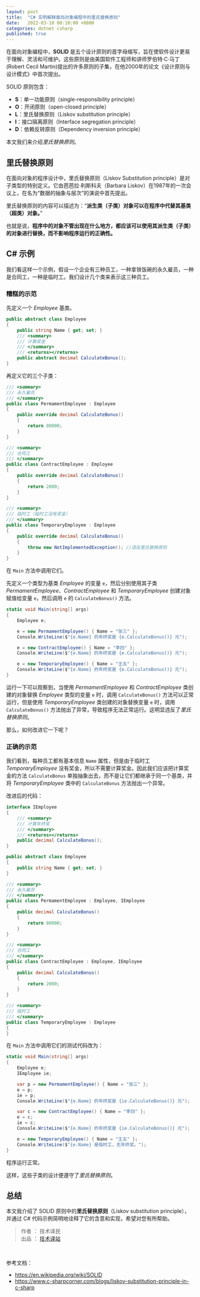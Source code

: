 ```yaml
---
layout: post
title:  "C# 实例解释面向对象编程中的里氏替换原则"
date:   2022-03-10 00:10:00 +0800
categories: dotnet csharp
published: true
---
```


在面向对象编程中，**SOLID** 是五个设计原则的首字母缩写，旨在使软件设计更易于理解、灵活和可维护。这些原则是由美国软件工程师和讲师罗伯特·C·马丁(Robert Cecil Martin)提出的许多原则的子集，在他2000年的论文《设计原则与设计模式》中首次提出。

SOLID 原则包含：

- **S**：单一功能原则（single-responsibility principle）
- **O**：开闭原则（open-closed principle）
- **L**：里氏替换原则（Liskov substitution principle）
- **I**：接口隔离原则（Interface segregation principle）
- **D**：依赖反转原则（Dependency inversion principle）

本文我们来介绍*里氏替换原则*。

## 里氏替换原则

在面向对象的程序设计中，里氏替换原则（Liskov Substitution principle）是对子类型的特别定义。它由芭芭拉·利斯科夫（Barbara Liskov）在1987年的一次会议上，在名为“数据的抽象与层次”的演说中首先提出。

里氏替换原则的内容可以描述为：“**派生类（子类）对象可以在程序中代替其基类（超类）对象。**”

也就是说，**程序中的对象不管出现在什么地方，都应该可以使用其派生类（子类）的对象进行替换，而不影响程序运行的正确性。**

## C# 示例

我们看这样一个示例，假设一个企业有三种员工，一种拿铁饭碗的永久雇员，一种是合同工，一种是临时工。我们设计几个类来表示这三种员工。

### 糟糕的示范

先定义一个 *Employee* 基类。

```csharp
public abstract class Employee
{
    public string Name { get; set; }
    /// <summary>
    /// 计算奖金
    /// </summary>
    /// <returns></returns>
    public abstract decimal CalculateBonus();
}
```

再定义它的三个子类：

```csharp
/// <summary>
/// 永久雇员
/// </summary>
public class PermamentEmployee : Employee
{
    public override decimal CalculateBonus()
    {
        return 80000;
    }
}

/// <summary>
/// 合同工
/// </summary>
public class ContractEmployee : Employee
{
    public override decimal CalculateBonus()
    {
        return 2000;
    }
}

/// <summary>
/// 临时工（临时工没有奖金）
/// </summary>
public class TemporaryEmployee : Employee
{
    public override decimal CalculateBonus()
    {
        throw new NotImplementedException(); //违反里氏替换原则
    }
}
```

在 `Main` 方法中调用它们。

先定义一个类型为基类 *Employee* 的变量 `e`，然后分别使用其子类 *PermamentEmployee*、*ContractEmployee* 和 *TemporaryEmployee* 创建对象赋值给变量 `e`，然后调用 `e` 的 `CalculateBonus()` 方法。

```csharp
static void Main(string[] args)
{
    Employee e;

    e = new PermamentEmployee() { Name = "张三" };
    Console.WriteLine($"{e.Name} 的年终奖是 {e.CalculateBonus()} 元");

    e = new ContractEmployee() { Name = "李四" };
    Console.WriteLine($"{e.Name} 的年终奖是 {e.CalculateBonus()} 元");

    e = new TemporaryEmployee() { Name = "王五" };
    Console.WriteLine($"{e.Name} 的年终奖是 {e.CalculateBonus()} 元");
}
```

运行一下可以观察到，当使用 *PermamentEmployee* 和 *ContractEmployee* 类创建的对象替换 *Employee* 类型的变量 `e` 时，调用 `CalculateBonus()` 方法可以正常运行，但是使用 *TemporaryEmployee* 类创建的对象替换变量 `e` 时，调用 `CalculateBonus()` 方法抛出了异常，导致程序无法正常运行。这明显违反了*里氏替换原则*。

那么，如何改进它一下呢？

### 正确的示范

我们看到，每种员工都有基本信息 `Name` 属性，但是由于临时工 *TemporaryEmployee* 没有奖金，所以不需要计算奖金。因此我们应该把计算奖金的方法 `CalculateBonus` 单独抽象出去，而不是让它们都继承于同一个基类，并将 *TemporaryEmployee* 类中的 `CalculateBonus` 方法抛出一个异常。

改进后的代码：

```csharp
interface IEmployee
{
    /// <summary>
    /// 计算年终奖
    /// </summary>
    /// <returns></returns>
    public decimal CalculateBonus();
}

public abstract class Employee
{
    public string Name { get; set; }
}

/// <summary>
/// 永久雇员
/// </summary>
public class PermamentEmployee : Employee, IEmployee
{
    public decimal CalculateBonus()
    {
        return 80000;
    }
}

/// <summary>
/// 合同工
/// </summary>
public class ContractEmployee : Employee, IEmployee
{
    public decimal CalculateBonus()
    {
        return 2000;
    }
}

/// <summary>
/// 临时工
/// </summary>
public class TemporaryEmployee : Employee
{
}
```

在 `Main` 方法中调用它们的测试代码改为：

```csharp
static void Main(string[] args)
{
    Employee e;
    IEmployee ie;

    var p = new PermamentEmployee() { Name = "张三" };
    e = p;
    ie = p;
    Console.WriteLine($"{e.Name} 的年终奖是 {ie.CalculateBonus()} 元");

    var c = new ContractEmployee() { Name = "李四" };
    e = c;
    ie = c;
    Console.WriteLine($"{e.Name} 的年终奖是 {ie.CalculateBonus()} 元");

    e = new TemporaryEmployee() { Name = "王五" };
    Console.WriteLine($"{e.Name} 是临时工，无年终奖。");
}
```

程序运行正常。

这样，这些子类的设计便遵守了*里氏替换原则*。

## 总结

本文我介绍了 SOLID 原则中的**里氏替换原则**（Liskov substitution principle），并通过 C# 代码示例简明地诠释了它的含意和实现，希望对您有所帮助。

> 作者 ： 技术译民  
> 出品 ： [技术译站](https://ittranslator.cn/)

<br />

参考文档：

- <https://en.wikipedia.org/wiki/SOLID>
- <https://www.c-sharpcorner.com/blogs/liskov-substitution-principle-in-c-sharp>
